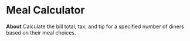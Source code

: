 # Meal Calculator
**About**
Calculate the bill total, tax, and tip for a specified number of diners based on their meal choices.
